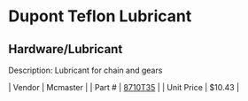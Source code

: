 # Dupont Teflon Lubricant
## Hardware/Lubricant
Description: 	Lubricant for chain and gears 

| Vendor | Mcmaster | 
| Part # | [8710T35](http://www.mcmaster.com/) | 
| Unit Price | $10.43 | 
